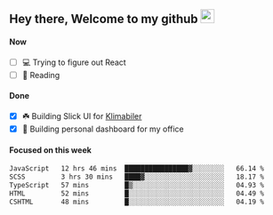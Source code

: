 ## Hey there, Welcome to my github <img src="https://media.giphy.com/media/hvRJCLFzcasrR4ia7z/giphy.gif" width="25px">

#### Now
- [ ] 💻 Trying to figure out React
- [ ] 📕 Reading

#### Done
- [x] ☘️ Building Slick UI for [Klimabiler](https://klimabiler.dk)
- [x] 🚀 Building personal dashboard for my office
 
 #### Focused on this week
<!--START_SECTION:waka-->

```txt
JavaScript   12 hrs 46 mins  ████████████████▓░░░░░░░░   66.14 %
SCSS         3 hrs 30 mins   ████▓░░░░░░░░░░░░░░░░░░░░   18.17 %
TypeScript   57 mins         █▒░░░░░░░░░░░░░░░░░░░░░░░   04.93 %
HTML         52 mins         █░░░░░░░░░░░░░░░░░░░░░░░░   04.49 %
CSHTML       48 mins         █░░░░░░░░░░░░░░░░░░░░░░░░   04.19 %
```

<!--END_SECTION:waka-->

